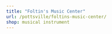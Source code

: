 ```yaml
---
title: "Foltin's Music Center"
url: /pottsville/foltins-music-center/
shop: musical instrument
---
```

